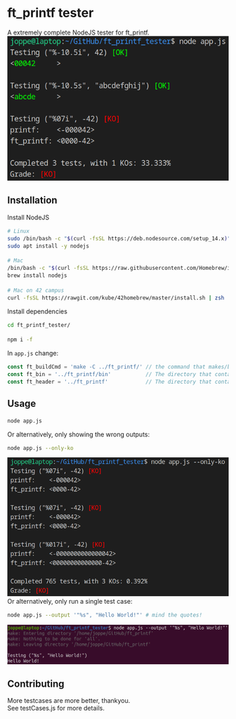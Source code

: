 # ft_printf tester

A extremely complete NodeJS tester for ft_printf.
![Example missing](doc/example.png?raw=true "Example")

## Installation
Install NodeJS
```bash
# Linux
sudo /bin/bash -c "$(curl -fsSL https://deb.nodesource.com/setup_14.x)"
sudo apt install -y nodejs

# Mac
/bin/bash -c "$(curl -fsSL https://raw.githubusercontent.com/Homebrew/install/master/install.sh)"
brew install nodejs

# Mac on 42 campus
curl -fsSL https://rawgit.com/kube/42homebrew/master/install.sh | zsh
```
Install dependencies
```bash
cd ft_printf_tester/

npm i -f
```
In `app.js` change:
```js
const ft_buildCmd = 'make -C ../ft_printf/'	// the command that makes/builds your ft_printf
const ft_bin = '../ft_printf/bin' 			// The directory that contains your libftprintf.a file.
const ft_header = '../ft_printf'  			// The directory that contains your header file.
```

## Usage
```bash
node app.js
```
Or alternatively, only showing the wrong outputs:
```bash
node app.js --only-ko
```
![Example missing](doc/only-ko.png?raw=true "Example")
Or alternatively, only run a single test case:
```bash
node app.js --output '"%s", "Hello World!"' # mind the quotes!
```
![Example missing](doc/single.png?raw=true "Example")
## Contributing
More testcases are more better, thankyou.  
See testCases.js for more details.
